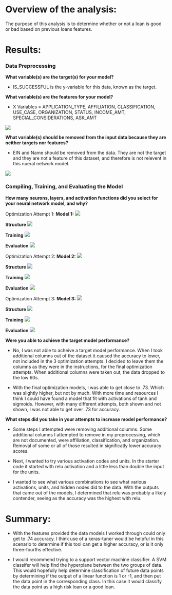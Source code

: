 # **Overview of the analysis:** 

The purpose of this analysis is to determine whether or not a loan is good or bad based on previous loans features. 

# **Results:** 

### Data Preprocessing

**What variable(s) are the target(s) for your model?**

- IS_SUCCESSFUL is the y-variable for this data, known as the target. 

**What variable(s) are the features for your model?**
    
- X Variables = APPLICATION_TYPE, AFFILIATION, CLASSIFICATION, USE_CASE, ORGANIZATION, STATUS, INCOME_AMT, SPECIAL_CONSIDERATIONS, ASK_AMT

![](https://github.com/bernbr/deep-learning-challenge/blob/83cb7d4c8b8097b251b816d40f2918a70a6bffff/Images/X%20y%20Variables.jpg?raw=true)

**What variable(s) should be removed from the input data because they are neither targets nor features?**
    
- EIN and Name should be removed from the data. They are not the target and they are not a feature of this dataset, and therefore is not relevent in this nueral network model. 

![](https://github.com/bernbr/deep-learning-challenge/blob/83cb7d4c8b8097b251b816d40f2918a70a6bffff/Images/Drop%20Columns.jpg?raw=true)

### Compiling, Training, and Evaluating the Model

**How many neurons, layers, and activation functions did you select for your neural network model, and why?**

Optimization Attempt 1:
**Model 1:** 
![](https://github.com/bernbr/deep-learning-challenge/blob/83cb7d4c8b8097b251b816d40f2918a70a6bffff/Images/nn1%20model.jpg?raw=true)

**Structure**
![](https://github.com/bernbr/deep-learning-challenge/blob/83cb7d4c8b8097b251b816d40f2918a70a6bffff/Images/Model%201%20Structure.jpg?raw=true)

**Training**
![](https://github.com/bernbr/deep-learning-challenge/blob/83cb7d4c8b8097b251b816d40f2918a70a6bffff/Images/Model%201%20Training%20.jpg?raw=true)

**Evaluation**
![](https://github.com/bernbr/deep-learning-challenge/blob/83cb7d4c8b8097b251b816d40f2918a70a6bffff/Images/Model%201%20Evaluation.jpg?raw=true)

Optimization Attempt 2:
**Model 2:** 
![](https://github.com/bernbr/deep-learning-challenge/blob/83cb7d4c8b8097b251b816d40f2918a70a6bffff/Images/nn2%20model.jpg?raw=true)

**Structure**
![](https://github.com/bernbr/deep-learning-challenge/blob/83cb7d4c8b8097b251b816d40f2918a70a6bffff/Images/Model%202%20Structure.jpg?raw=true)

**Training**
![](https://github.com/bernbr/deep-learning-challenge/blob/83cb7d4c8b8097b251b816d40f2918a70a6bffff/Images/Model%202%20Training.jpg?raw=true)

**Evaluation**
![](https://github.com/bernbr/deep-learning-challenge/blob/83cb7d4c8b8097b251b816d40f2918a70a6bffff/Images/Model%202%20Evaluation.jpg?raw=true)


Optimization Attempt 3:
**Model 3:** 
![](https://github.com/bernbr/deep-learning-challenge/blob/83cb7d4c8b8097b251b816d40f2918a70a6bffff/Images/nn3%20model.jpg?raw=true)

**Structure**
![](https://github.com/bernbr/deep-learning-challenge/blob/83cb7d4c8b8097b251b816d40f2918a70a6bffff/Images/Model%203%20Structure.jpg?raw=true)

**Training**
![](https://github.com/bernbr/deep-learning-challenge/blob/83cb7d4c8b8097b251b816d40f2918a70a6bffff/Images/Model%203%20Training.jpg?raw=true)

**Evaluation**
![](https://github.com/bernbr/deep-learning-challenge/blob/83cb7d4c8b8097b251b816d40f2918a70a6bffff/Images/Model%203%20Evaluation.jpg?raw=true)

**Were you able to achieve the target model performance?**

- No, I was not able to acheive a target model performance. When I took additional columns out of the dataset it caused the accuracy to lower, not included in the 3 optimization attempts. I decided to leave them the columns as they were in the instructions, for the final optimization attempts. When additional columns were taken out, the data dropped to the low 60s. 

- With the final optimization models, I was able to get close to .73. Which was slightly higher, but not by much. With more time and resources I think I could have found a model that fit with activations of tanh and sigmoids. However, with many different attempts, both shown and not shown, I was not able to get over .73 for accuracy.

**What steps did you take in your attempts to increase model performance?**

- Some steps I attempted were removing additional columns. Some additional columns I attempted to remove in my preprocessing, which are not documented, were affiliation, classification, and organization. Removal of some or all of those resulted in significatly lower accuracy scores. 

- Next, I wanted to try various activation codes and units. In the starter code it started with relu activation and a little less than double the input for the units. 

- I wanted to see what various combinations to see what various activations, units, and hidden nodes did to the data. With the outputs that came out of the models, I determined that relu was probably a likely contender, seeing as the accuracy was the highest with relu. 

# **Summary:** 

- With the features provided the data models I worked through could only get to .74 accuracy. I think use of a keras-tuner would be helpful in this scenario to determine if this tool can get a higher accuracy, or is it only three-fourths effective. 

- I would recommend trying to a support vector machine classifier. A SVM classifer will help find the hyperplane between the two groups of data. This would hopefully help determine classification of future data points by determining if the output of a linear function is 1 or -1, and then put the data point in the corresponding class. In this case it would classify the data point as a high risk loan or a good loan. 
